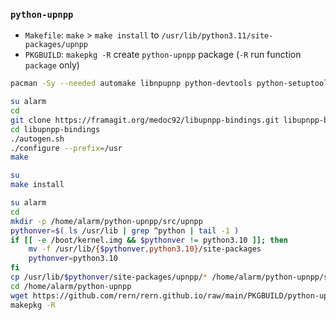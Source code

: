 ### `python-upnpp`
- `Makefile`: `make` > `make install` to `/usr/lib/python3.11/site-packages/upnpp`
- `PKGBUILD`: `makepkg -R` create `python-upnpp` package (`-R` run function `package` only)
```sh
pacman -Sy --needed automake libnpupnp python-devtools python-setuptools swig

su alarm
cd
git clone https://framagit.org/medoc92/libupnpp-bindings.git libupnpp-bindings
cd libupnpp-bindings
./autogen.sh
./configure --prefix=/usr
make

su
make install

su alarm
cd
mkdir -p /home/alarm/python-upnpp/src/upnpp
pythonver=$( ls /usr/lib | grep ^python | tail -1 )
if [[ -e /boot/kernel.img && $pythonver != python3.10 ]]; then
	mv -f /usr/lib/{$pythonver,python3.10}/site-packages
	pythonver=python3.10
fi
cp /usr/lib/$pythonver/site-packages/upnpp/* /home/alarm/python-upnpp/src/upnpp
cd /home/alarm/python-upnpp
wget https://github.com/rern/rern.github.io/raw/main/PKGBUILD/python-upnpp/PKGBUILD
makepkg -R
```